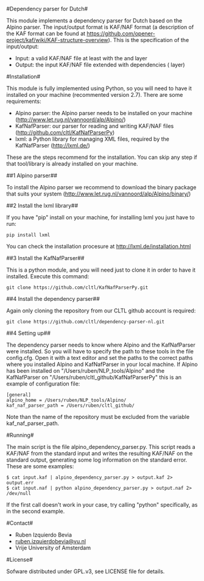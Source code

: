 #Dependency parser for Dutch#

This module implements a dependency parser for Dutch based on the Alpino parser. The input/output format is KAF/NAF format (a description of the KAF format
can be found at https://github.com/opener-project/kaf/wiki/KAF-structure-overview). This is the specification of the input/output:
* Input: a valid KAF/NAF file at least with the <text> and <term> layer
* Output: the input KAF/NAF file extended with dependencies (<deps> layer)

#Installation#

This module is fully implemented using Python, so you will need to have it installed on your machine (recommented version 2.7). There are some requirements:
* Alpino parser: the Alpino parser needs to be installed on your machine (http://www.let.rug.nl/vannoord/alp/Alpino/)
* KafNafParser: our parser for reading and writing KAF/NAF files (http://github.com/cltl/KafNafParserPy)
* lxml: a Python library for managing XML files, required by the KafNafParser (http://lxml.de/)

These are the steps recommend for the installation. You can skip any step if that tool/library is already installed on your machine.

##1 Alpino parser##

To install the Alpino parser we recommend to download the binary package that suits your system (http://www.let.rug.nl/vannoord/alp/Alpino/binary/)

##2 Install the lxml library##

If you have "pip" install on your machine, for installing lxml you just have to run:
````shell
pip install lxml
````

You can check the installation procesure at http://lxml.de/installation.html

##3 Install the KafNafParser##

This is a python module, and you will need just to clone it in order to have it installed. Execute this command:
````shell
git clone https://github.com/cltl/KafNafParserPy.git
````

##4 Install the dependency parser##

Again only cloning the repository from our CLTL github account is required:
````shell
git clone https://github.com/cltl/dependency-parser-nl.git
````

##4 Setting up##

The dependency parser needs to know where Alpino and the KafNafParser were installed. So you will have to specify the path to these tools in the file config.cfg.
Open it with a text editor and set the paths to the correct paths where you installed Alpino and KafNafParser in your local machine. If Alpino has been installed on
"/Users/ruben/NLP_tools/Alpino" and the KafNafParser on "/Users/ruben/cltl_github/KafNafParserPy" this is an example of configuration file:
````shell
[general]
alpino_home = /Users/ruben/NLP_tools/Alpino/
kaf_naf_parser_path = /Users/ruben/cltl_github/
````

Note than the name of the repository must be excluded from the variable kaf_naf_parser_path.


#Running#

The main script is the file alpino_dependency_parser.py. This script reads a KAF/NAF from the standard input and writes the resulting KAF/NAF on the standard output,
generating some log information on the standard error. These are some examples:
````shell
$ cat input.kaf | alpino_dependency_parser.py > output.kaf 2> output.err
$ cat input.naf | python alpino_dependency_parser.py > output.naf 2> /dev/null
````

If the first call doesn't work in your case, try calling "python" specifically, as in the second example.


#Contact#

* Ruben Izquierdo Bevia
* ruben.izquierdobevia@vu.nl
* Vrije University of Amsterdam

#License#

Sofware distributed under GPL.v3, see LICENSE file for details.
